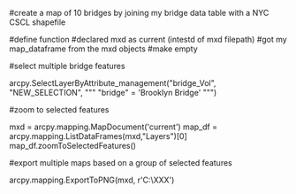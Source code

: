 #create a map of 10 bridges by joining my bridge data table with a NYC CSCL shapefile



#define function
#declared mxd as current (intestd of mxd filepath)
#got my map_dataframe from the mxd objects
#make empty

#select multiple bridge features

arcpy.SelectLayerByAttribute_management("bridge_Vol", "NEW_SELECTION", """ "bridge" = 'Brooklyn Bridge' """)

#zoom to selected features

mxd = arcpy.mapping.MapDocument('current')
map_df = arcpy.mapping.ListDataFrames(mxd,"Layers")[0]
map_df.zoomToSelectedFeatures()

#export multiple maps based on a group of selected features

arcpy.mapping.ExportToPNG(mxd, r'C:\XXX')

